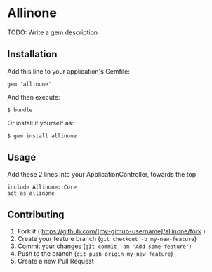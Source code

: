 # Allinone

TODO: Write a gem description

## Installation

Add this line to your application's Gemfile:

    gem 'allinone'

And then execute:

    $ bundle

Or install it yourself as:

    $ gem install allinone

## Usage

Add these 2 lines into your ApplicationController, towards the top.

    include Allinone::Core
    act_as_allinone


## Contributing

1. Fork it ( https://github.com/[my-github-username]/allinone/fork )
2. Create your feature branch (`git checkout -b my-new-feature`)
3. Commit your changes (`git commit -am 'Add some feature'`)
4. Push to the branch (`git push origin my-new-feature`)
5. Create a new Pull Request
